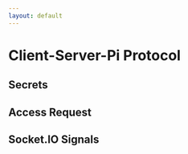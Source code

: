 ```yaml
---
layout: default
---
```


# Client-Server-Pi Protocol

## Secrets

## Access Request

## Socket.IO Signals

